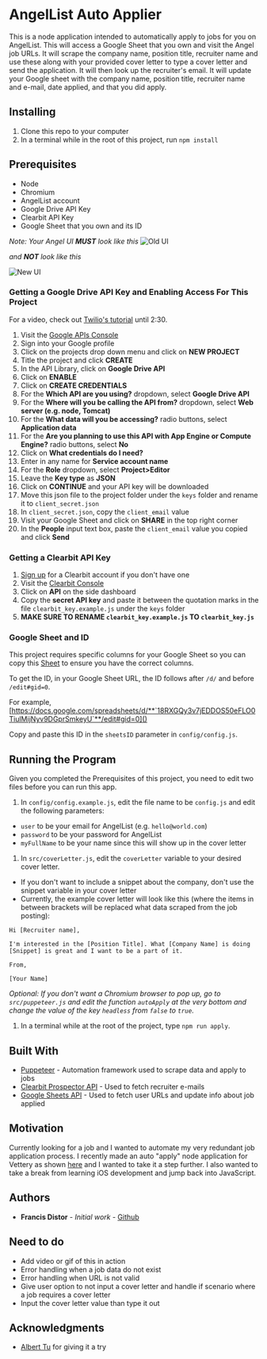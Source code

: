 # AngelList Auto Applier

This is a node application intended to automatically apply to jobs for you on AngelList. This will access a Google Sheet that
you own and visit the Angel job URLs. It will scrape the company name, position title, recruiter name and use these along with
your provided cover letter to type a cover letter and send the application. It will then look up the recruiter's email. It will
update your Google sheet with the company name, position title, recruiter name and e-mail, date applied, and that you did apply.

## Installing

1. Clone this repo to your computer
1. In a terminal while in the root of this project, run `npm install`

## Prerequisites

- Node
- Chromium
- AngelList account
- Google Drive API Key
- Clearbit API Key
- Google Sheet that you own and its ID

_Note: Your Angel UI **MUST** look like this_
![Old UI](https://i.imgur.com/xRnM1co.png)

_and **NOT** look like this_

![New UI](https://i.imgur.com/XNRqL9X.png)

### Getting a Google Drive API Key and Enabling Access For This Project

For a video, check out [Twilio's tutorial](https://youtu.be/UGN6EUi4Yio?t=14) until 2:30.

1. Visit the [Google APIs Console](https://console.developers.google.com/)
1. Sign into your Google profile
1. Click on the projects drop down menu and click on **NEW PROJECT**
1. Title the project and click **CREATE**
1. In the API Library, click on **Google Drive API**
1. Click on **ENABLE** 
1. Click on **CREATE CREDENTIALS**
1. For the **Which API are you using?** dropdown, select **Google Drive API**
1. For the **Where will you be calling the API from?** dropdown, select **Web server (e.g. node, Tomcat)**
1. For the **What data will you be accessing?** radio buttons, select **Application data**
1. For the **Are you planning to use this API with App Engine or Compute Engine?** radio buttons, select **No**
1. Click on **What credentials do I need?**
1. Enter in any name for **Service account name**
1. For the **Role** dropdown, select **Project>Editor**
1. Leave the **Key type** as **JSON**
1. Click on **CONTINUE** and your API key will be downloaded
1. Move this json file to the project folder under the `keys` folder and rename it to `client_secret.json`
1. In `client_secret.json`, copy the `client_email` value
1. Visit your Google Sheet and click on **SHARE** in the top right corner
1. In the **People** input text box, paste the `client_email` value you copied and click **Send**

### Getting a Clearbit API Key

1. [Sign up](https://clearbit.com/signup) for a Clearbit account if you don't have one 
1. Visit the [Clearbit Console](https://dashboard.clearbit.com/)
1. Click on **API** on the side dashboard
1. Copy the **__secret API key__** and paste it between the quotation marks in the file `clearbit_key.example.js` under the `keys` folder
1. **MAKE SURE TO RENAME `clearbit_key.example.js` TO `clearbit_key.js`**

### Google Sheet and ID

This project requires specific columns for your Google Sheet so you can copy this [Sheet](https://docs.google.com/spreadsheets/d/18RXGQy3v7jEDDOS50eFLO0TiulMijNyv9DGprSmkeyU/edit#gid=0) to ensure you have the correct columns.

To get the ID, in your Google Sheet URL, the ID follows after `/d/` and before `/edit#gid=0`.

For example, 
[https://docs.google.com/spreadsheets/d/**`18RXGQy3v7jEDDOS50eFLO0TiulMijNyv9DGprSmkeyU`**/edit#gid=0]()

Copy and paste this ID in the `sheetsID` parameter in `config/config.js`.


## Running the Program

Given you completed the Prerequisites of this project, you need to edit two files before you can run this app.

1. In `config/config.example.js`, edit the file name to be `config.js` and edit the following parameters:
- `user` to be your email for AngelList (e.g. `hello@world.com`)
- `password` to be your password for AngelList
- `myFullName` to be your name since this will show up in the cover letter
1. In `src/coverLetter.js`, edit the `coverLetter` variable to your desired cover letter. 
- If you don't want to include a snippet about the company, don't use the snippet variable in your cover letter
- Currently, the example cover letter will look like this (where the items in between brackets will be replaced what data scraped from the job posting):

```
Hi [Recruiter name],

I'm interested in the [Position Title]. What [Company Name] is doing [Snippet] is great and I want to be a part of it. 

From,

[Your Name]
```

_Optional: If you don't want a Chromium browser to pop up, go to `src/puppeteer.js` and edit the function `autoApply`
at the very bottom and change the value of the key `headless` from `false` to `true`._

1. In a terminal while at the root of the project, type `npm run apply`.


## Built With

- [Puppeteer](https://github.com/GoogleChrome/puppeteer) - Automation framework used to scrape data and apply to jobs
- [Clearbit Prospector API](https://clearbit.com/docs#prospector-api) - Used to fetch recruiter e-mails
- [Google Sheets API](https://github.com/theoephraim/node-google-spreadsheet) - Used to fetch user URLs and update info about job applied

## Motivation

Currently looking for a job and I wanted to automate my very redundant job application process. 
I recently made an auto "apply" node application for Vettery as shown [here](https://github.com/fdistor/vettery_autoapply) 
and I wanted to take it a step further.  I also wanted to take a break from learning iOS development and jump back 
into JavaScript. 

## Authors

- **Francis Distor** - _Initial work_ - [Github](https://github.com/fdistor)

## Need to do

- Add video or gif of this in action
- Error handling when a job data do not exist
- Error handling when URL is not valid
- Give user option to not input a cover letter and handle if scenario where a job requires a cover letter
- Input the cover letter value than type it out


## Acknowledgments

* [Albert Tu](https://github.com/AlbertLapTu) for giving it a try
